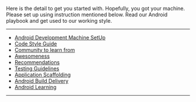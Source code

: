 Here is the detail to get you started with. Hopefully, you got your machine. Please set up using instruction mentioned below. 
Read our Android playbook and get used to our working style. 

***



* [Android Development Machine SetUp](https://github.com/shmehdi01/Code-Playbook/blob/master/Android-Development-Machine-SetUp.md)
* [Code Style Guide](https://github.com/shmehdi01/Code-Playbook/blob/master/Android-Code-Style-Guide..md)
* [Community to learn from](https://github.com/shmehdi01/Code-Playbook/blob/master/Android-Community.)
* [Awesomeness](https://github.com/shmehdi01/Code-Playbook/blob/master/Awesomeness)
* [Recommendations](https://github.com/shmehdi01/Code-Playbook/blob/master/android-recommendations)
* [Testing Guidelines](https://github.com/ravidsrk/android-testing-guide)
* [Application Scaffolding](https://github.com/shmehdi01/Code-Playbook/blob/master/Application-Scaffolding)
* [Android Build Delivery](https://github.com/shmehdi01/Code-Playbook/blob/master/Android-Build-Delivery)
* [Android Learning](https://github.com/shmehdi01/Code-Playbook/blob/master/Android-Learning)
***





